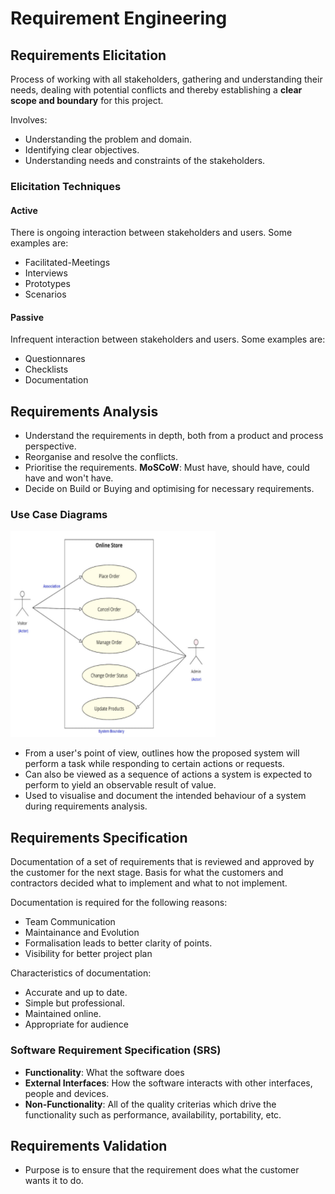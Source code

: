 # Requirement Engineering

## Requirements Elicitation

Process of working with all stakeholders, gathering and understanding their needs, dealing with potential conflicts and thereby establishing a **clear scope and boundary** for this project.

Involves:

- Understanding the problem and domain.
- Identifying clear objectives.
- Understanding needs and constraints of the stakeholders.

### Elicitation Techniques

#### Active

There is ongoing interaction between stakeholders and users. Some examples are:

- Facilitated-Meetings
- Interviews
- Prototypes
- Scenarios

#### Passive

Infrequent interaction between stakeholders and users. Some examples are:

- Questionnares
- Checklists
- Documentation

## Requirements Analysis

- Understand the requirements in depth, both from a product and process perspective.
- Reorganise and resolve the conflicts.
- Prioritise the requirements. **MoSCoW**: Must have, should have, could have and won't have.
- Decide on Build or Buying and optimising for necessary requirements.

### Use Case Diagrams

![Use Case Diagram](images/usecase.png)

- From a user's point of view, outlines how the proposed system will perform a task while responding to certain actions or requests.
- Can also be viewed as a sequence of actions a system is expected to perform to yield an observable result of value.
- Used to visualise and document the intended behaviour of a system during requirements analysis.

## Requirements Specification

Documentation of a set of requirements that is reviewed and approved by the customer for the next stage.
Basis for what the customers and contractors decided what to implement and what to not implement.

Documentation is required for the following reasons:

- Team Communication
- Maintainance and Evolution
- Formalisation leads to better clarity of points.
- Visibility for better project plan

Characteristics of documentation:

- Accurate and up to date.  
- Simple but professional.
- Maintained online.
- Appropriate for audience

### Software Requirement Specification (SRS)

- **Functionality**: What the software does
- **External Interfaces**: How the software interacts with other interfaces, people and devices.
- **Non-Functionality**: All of the quality criterias which drive the functionality such as performance, availability, portability, etc.

## Requirements Validation

- Purpose is to ensure that the requirement does what the customer wants it to do.